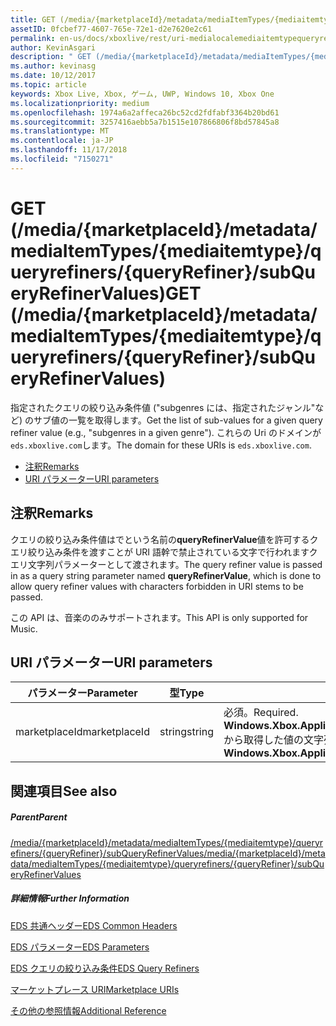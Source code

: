 ```yaml
---
title: GET (/media/{marketplaceId}/metadata/mediaItemTypes/{mediaitemtype}/queryrefiners/{queryRefiner}/subQueryRefinerValues)
assetID: 0fcbef77-4607-765e-72e1-d2e7620e2c61
permalink: en-us/docs/xboxlive/rest/uri-medialocalemediaitemtypequeryrefinersubqueryrefinervaluesget.html
author: KevinAsgari
description: " GET (/media/{marketplaceId}/metadata/mediaItemTypes/{mediaitemtype}/queryrefiners/{queryRefiner}/subQueryRefinerValues)"
ms.author: kevinasg
ms.date: 10/12/2017
ms.topic: article
keywords: Xbox Live, Xbox, ゲーム, UWP, Windows 10, Xbox One
ms.localizationpriority: medium
ms.openlocfilehash: 1974a6a2affeca26bc52cd2fdfabf3364b20bd61
ms.sourcegitcommit: 3257416aebb5a7b1515e107866806f8bd57845a8
ms.translationtype: MT
ms.contentlocale: ja-JP
ms.lasthandoff: 11/17/2018
ms.locfileid: "7150271"
---
```

# <a name="get-mediamarketplaceidmetadatamediaitemtypesmediaitemtypequeryrefinersqueryrefinersubqueryrefinervalues"></a><span data-ttu-id="b4ab8-104">GET (/media/{marketplaceId}/metadata/mediaItemTypes/{mediaitemtype}/queryrefiners/{queryRefiner}/subQueryRefinerValues)</span><span class="sxs-lookup"><span data-stu-id="b4ab8-104">GET (/media/{marketplaceId}/metadata/mediaItemTypes/{mediaitemtype}/queryrefiners/{queryRefiner}/subQueryRefinerValues)</span></span>
<span data-ttu-id="b4ab8-105">指定されたクエリの絞り込み条件値 ("subgenres には、指定されたジャンル"など) のサブ値の一覧を取得します。</span><span class="sxs-lookup"><span data-stu-id="b4ab8-105">Get the list of sub-values for a given query refiner value (e.g., "subgenres in a given genre").</span></span> <span data-ttu-id="b4ab8-106">これらの Uri のドメインが`eds.xboxlive.com`します。</span><span class="sxs-lookup"><span data-stu-id="b4ab8-106">The domain for these URIs is `eds.xboxlive.com`.</span></span>
 
  * [<span data-ttu-id="b4ab8-107">注釈</span><span class="sxs-lookup"><span data-stu-id="b4ab8-107">Remarks</span></span>](#ID4EV)
  * [<span data-ttu-id="b4ab8-108">URI パラメーター</span><span class="sxs-lookup"><span data-stu-id="b4ab8-108">URI parameters</span></span>](#ID4EDB)
 
<a id="ID4EV"></a>

 
## <a name="remarks"></a><span data-ttu-id="b4ab8-109">注釈</span><span class="sxs-lookup"><span data-stu-id="b4ab8-109">Remarks</span></span>
 
<span data-ttu-id="b4ab8-110">クエリの絞り込み条件値はでという名前の**queryRefinerValue**値を許可するクエリ絞り込み条件を渡すことが URI 語幹で禁止されている文字で行われますクエリ文字列パラメーターとして渡されます。</span><span class="sxs-lookup"><span data-stu-id="b4ab8-110">The query refiner value is passed in as a query string parameter named **queryRefinerValue**, which is done to allow query refiner values with characters forbidden in URI stems to be passed.</span></span>
 
<span data-ttu-id="b4ab8-111">この API は、音楽ののみサポートされます。</span><span class="sxs-lookup"><span data-stu-id="b4ab8-111">This API is only supported for Music.</span></span>
  
<a id="ID4EDB"></a>

 
## <a name="uri-parameters"></a><span data-ttu-id="b4ab8-112">URI パラメーター</span><span class="sxs-lookup"><span data-stu-id="b4ab8-112">URI parameters</span></span>
 
| <span data-ttu-id="b4ab8-113">パラメーター</span><span class="sxs-lookup"><span data-stu-id="b4ab8-113">Parameter</span></span>| <span data-ttu-id="b4ab8-114">型</span><span class="sxs-lookup"><span data-stu-id="b4ab8-114">Type</span></span>| <span data-ttu-id="b4ab8-115">説明</span><span class="sxs-lookup"><span data-stu-id="b4ab8-115">Description</span></span>| 
| --- | --- | --- | 
| <span data-ttu-id="b4ab8-116">marketplaceId</span><span class="sxs-lookup"><span data-stu-id="b4ab8-116">marketplaceId</span></span>| <span data-ttu-id="b4ab8-117">string</span><span class="sxs-lookup"><span data-stu-id="b4ab8-117">string</span></span>| <span data-ttu-id="b4ab8-118">必須。</span><span class="sxs-lookup"><span data-stu-id="b4ab8-118">Required.</span></span> <span data-ttu-id="b4ab8-119"><b>Windows.Xbox.ApplicationModel.Store.Configuration.MarketplaceId</b>から取得した値の文字列を指定します。</span><span class="sxs-lookup"><span data-stu-id="b4ab8-119">String value obtained from the <b>Windows.Xbox.ApplicationModel.Store.Configuration.MarketplaceId</b>.</span></span>| 
  
<a id="ID4EOB"></a>

 
## <a name="see-also"></a><span data-ttu-id="b4ab8-120">関連項目</span><span class="sxs-lookup"><span data-stu-id="b4ab8-120">See also</span></span>
 
<a id="ID4EQB"></a>

 
##### <a name="parent"></a><span data-ttu-id="b4ab8-121">Parent</span><span class="sxs-lookup"><span data-stu-id="b4ab8-121">Parent</span></span> 

[<span data-ttu-id="b4ab8-122">/media/{marketplaceId}/metadata/mediaItemTypes/{mediaitemtype}/queryrefiners/{queryRefiner}/subQueryRefinerValues</span><span class="sxs-lookup"><span data-stu-id="b4ab8-122">/media/{marketplaceId}/metadata/mediaItemTypes/{mediaitemtype}/queryrefiners/{queryRefiner}/subQueryRefinerValues</span></span>](uri-medialocalemediaitemtypequeryrefinersubqueryrefinervalues.md)

  
<a id="ID4E1B"></a>

 
##### <a name="further-information"></a><span data-ttu-id="b4ab8-123">詳細情報</span><span class="sxs-lookup"><span data-stu-id="b4ab8-123">Further Information</span></span> 

[<span data-ttu-id="b4ab8-124">EDS 共通ヘッダー</span><span class="sxs-lookup"><span data-stu-id="b4ab8-124">EDS Common Headers</span></span>](../../additional/edscommonheaders.md)

 [<span data-ttu-id="b4ab8-125">EDS パラメーター</span><span class="sxs-lookup"><span data-stu-id="b4ab8-125">EDS Parameters</span></span>](../../additional/edsparameters.md)

 [<span data-ttu-id="b4ab8-126">EDS クエリの絞り込み条件</span><span class="sxs-lookup"><span data-stu-id="b4ab8-126">EDS Query Refiners</span></span>](../../additional/edsqueryrefiners.md)

 [<span data-ttu-id="b4ab8-127">マーケットプレース URI</span><span class="sxs-lookup"><span data-stu-id="b4ab8-127">Marketplace URIs</span></span>](atoc-reference-marketplace.md)

 [<span data-ttu-id="b4ab8-128">その他の参照情報</span><span class="sxs-lookup"><span data-stu-id="b4ab8-128">Additional Reference</span></span>](../../additional/atoc-xboxlivews-reference-additional.md)

   